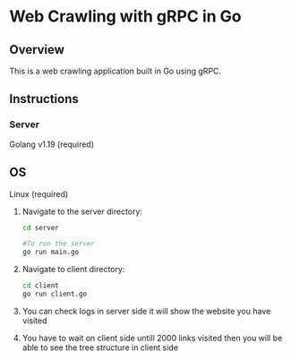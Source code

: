 # Web Crawling with gRPC in Go

## Overview

This is a web crawling application built in Go using gRPC.

## Instructions

### Server
Golang v1.19 (required)
## OS
 Linux (required)

1. Navigate to the server directory:

   ```bash
   cd server

   #To run the server
   go run main.go

2. Navigate to client directory:

   ```bash
   cd client
   go run client.go

3. You can check logs in server side it will show the website you have visited

4. You have to wait on client side untill 2000 links visited then you will be able to see the tree structure in client side
